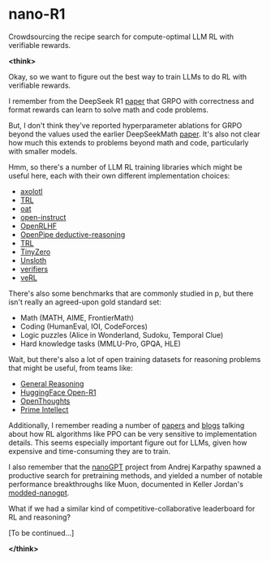 # nano-R1
Crowdsourcing the recipe search for compute-optimal LLM RL with verifiable rewards.

**\<think\>**

Okay, so we want to figure out the best way to train LLMs to do RL with verifiable rewards.

I remember from the DeepSeek R1 [paper](https://arxiv.org/abs/2501.12948) that GRPO with correctness and format rewards can learn to solve math and code problems. 

But, I don't think they've reported hyperparameter ablations for GRPO beyond the values used the earlier DeepSeekMath [paper](https://arxiv.org/abs/2402.03300). It's also not clear how much this extends to problems beyond math and code, particularly with smaller models.

Hmm, so there's a number of LLM RL training libraries which might be useful here, each with their own different implementation choices:
- [axolotl](https://github.com/axolotl-ai-cloud/axolotl)
- [TRL](https://github.com/huggingface/trl)
- [oat](https://github.com/sail-sg/oat/tree/main)
- [open-instruct](https://github.com/allenai/open-instruct)
- [OpenRLHF](https://github.com/OpenRLHF/OpenRLHF)
- [OpenPipe deductive-reasoning](https://github.com/OpenPipe/deductive-reasoning)
- [TRL](https://github.com/huggingface/trl/tree/main/trl)
- [TinyZero](https://github.com/Jiayi-Pan/TinyZero/tree/main)
- [Unsloth](https://github.com/unslothai/unsloth)
- [verifiers](https://github.com/willccbb/verifiers)
- [veRL](https://github.com/volcengine/verl)

There's also some benchmarks that are commonly studied in p, but there isn't really an agreed-upon gold standard set:
- Math (MATH, AIME, FrontierMath)
- Coding (HumanEval, IOI, CodeForces)
- Logic puzzles (Alice in Wonderland, Sudoku, Temporal Clue)
- Hard knowledge tasks (MMLU-Pro, GPQA, HLE)

Wait, but there's also a lot of open training datasets for reasoning problems that might be useful, from teams like:
- [General Reasoning](https://gr.inc/)
- [HuggingFace Open-R1](https://huggingface.co/open-r1)
- [OpenThoughts](https://www.open-thoughts.ai/)
- [Prime Intellect](https://www.primeintellect.ai/blog/synthetic-1)

Additionally, I remember reading a number of [papers](https://arxiv.org/abs/2005.12729) and [blogs](https://iclr-blog-track.github.io/2022/03/25/ppo-implementation-details/) talking about how RL algorithms like PPO can be very sensitive to implementation details. This seems especially important figure out for LLMs, given how expensive and time-consuming they are to train.

I also remember that the [nanoGPT](https://github.com/karpathy/nanoGPT) project from Andrej Karpathy spawned a productive search for pretraining methods, and yielded a number of notable performance breakthroughs like Muon, documented in Keller Jordan's [modded-nanogpt](https://github.com/KellerJordan/modded-nanogpt).

What if we had a similar kind of competitive-collaborative leaderboard for RL and reasoning?

\[To be continued...\]

**\</think\>**
